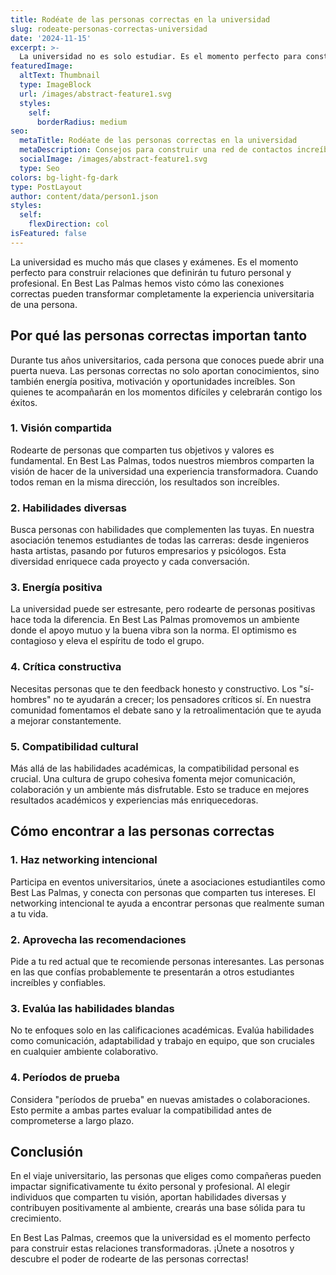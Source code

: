 ```yaml
---
title: Rodéate de las personas correctas en la universidad
slug: rodeate-personas-correctas-universidad
date: '2024-11-15'
excerpt: >-
  La universidad no es solo estudiar. Es el momento perfecto para construir una red de contactos increíble que te acompañará toda la vida. Descubre cómo elegir a las personas correctas en tu círculo universitario.
featuredImage:
  altText: Thumbnail
  type: ImageBlock
  url: /images/abstract-feature1.svg
  styles:
    self:
      borderRadius: medium
seo:
  metaTitle: Rodéate de las personas correctas en la universidad
  metaDescription: Consejos para construir una red de contactos increíble durante tu etapa universitaria.
  socialImage: /images/abstract-feature1.svg
  type: Seo
colors: bg-light-fg-dark
type: PostLayout
author: content/data/person1.json
styles:
  self:
    flexDirection: col
isFeatured: false
---
```


La universidad es mucho más que clases y exámenes. Es el momento perfecto para construir relaciones que definirán tu futuro personal y profesional. En Best Las Palmas hemos visto cómo las conexiones correctas pueden transformar completamente la experiencia universitaria de una persona.

## Por qué las personas correctas importan tanto

Durante tus años universitarios, cada persona que conoces puede abrir una puerta nueva. Las personas correctas no solo aportan conocimientos, sino también energía positiva, motivación y oportunidades increíbles. Son quienes te acompañarán en los momentos difíciles y celebrarán contigo los éxitos.

### 1. Visión compartida

Rodearte de personas que comparten tus objetivos y valores es fundamental. En Best Las Palmas, todos nuestros miembros comparten la visión de hacer de la universidad una experiencia transformadora. Cuando todos reman en la misma dirección, los resultados son increíbles.

### 2. Habilidades diversas

Busca personas con habilidades que complementen las tuyas. En nuestra asociación tenemos estudiantes de todas las carreras: desde ingenieros hasta artistas, pasando por futuros empresarios y psicólogos. Esta diversidad enriquece cada proyecto y cada conversación.

### 3. Energía positiva

La universidad puede ser estresante, pero rodearte de personas positivas hace toda la diferencia. En Best Las Palmas promovemos un ambiente donde el apoyo mutuo y la buena vibra son la norma. El optimismo es contagioso y eleva el espíritu de todo el grupo.

### 4. Crítica constructiva

Necesitas personas que te den feedback honesto y constructivo. Los "sí-hombres" no te ayudarán a crecer; los pensadores críticos sí. En nuestra comunidad fomentamos el debate sano y la retroalimentación que te ayuda a mejorar constantemente.

### 5. Compatibilidad cultural

Más allá de las habilidades académicas, la compatibilidad personal es crucial. Una cultura de grupo cohesiva fomenta mejor comunicación, colaboración y un ambiente más disfrutable. Esto se traduce en mejores resultados académicos y experiencias más enriquecedoras.

## Cómo encontrar a las personas correctas

### 1. Haz networking intencional

Participa en eventos universitarios, únete a asociaciones estudiantiles como Best Las Palmas, y conecta con personas que comparten tus intereses. El networking intencional te ayuda a encontrar personas que realmente suman a tu vida.

### 2. Aprovecha las recomendaciones

Pide a tu red actual que te recomiende personas interesantes. Las personas en las que confías probablemente te presentarán a otros estudiantes increíbles y confiables.

### 3. Evalúa las habilidades blandas

No te enfoques solo en las calificaciones académicas. Evalúa habilidades como comunicación, adaptabilidad y trabajo en equipo, que son cruciales en cualquier ambiente colaborativo.

### 4. Períodos de prueba

Considera "períodos de prueba" en nuevas amistades o colaboraciones. Esto permite a ambas partes evaluar la compatibilidad antes de comprometerse a largo plazo.

## Conclusión

En el viaje universitario, las personas que eliges como compañeras pueden impactar significativamente tu éxito personal y profesional. Al elegir individuos que comparten tu visión, aportan habilidades diversas y contribuyen positivamente al ambiente, crearás una base sólida para tu crecimiento.

En Best Las Palmas, creemos que la universidad es el momento perfecto para construir estas relaciones transformadoras. ¡Únete a nosotros y descubre el poder de rodearte de las personas correctas!